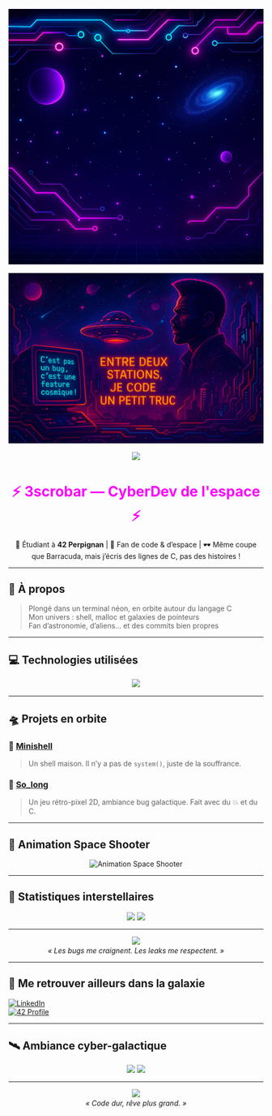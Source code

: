 <!-- Fond Cyberpunk Spatial (responsive) -->
<p align="center">
  <img src="https://raw.githubusercontent.com/3scrobar/3scrobar/main/assets/cyberpunk_space_bg.png" alt="Fond Cyberpunk Spatial" style="max-width: 100%; height: auto;" />
</p>

<!-- Bannière principale avec slogan -->
<p align="center">
  <img src="https://raw.githubusercontent.com/3scrobar/3scrobar/main/assets/banner.png" alt="3SCROBAR Banner" style="max-width: 100%; height: auto;" />
</p>

<!-- Typing animation -->
<p align="center">
  <img src="https://readme-typing-svg.herokuapp.com/?lines=Bienvenue+sur+le+profil+de+3scrobar+!;Développeur+en+formation+chez+42+Perpignan;Fan+de+code,+de+l%E2%80%99espace&center=true&width=1000&height=50&color=FF00FF&vCenter=true&size=22" style="max-width: 100%; height: auto;" />
</p>

<h1 align="center" style="color:#FF00FF;">⚡ 3scrobar — CyberDev de l'espace ⚡</h1>
<p align="center">
  🧠 Étudiant à <strong>42 Perpignan</strong> | 🚀 Fan de code & d’espace | 🕶️ Même coupe que Barracuda, mais j’écris des lignes de C, pas des histoires !
</p>

---

## 🌌 À propos

> Plongé dans un terminal néon, en orbite autour du langage C  
> Mon univers : shell, malloc et galaxies de pointeurs  
> Fan d’astronomie, d’aliens… et des commits bien propres

---

## 💻 Technologies utilisées

<p align="center">
  <img src="https://skillicons.dev/icons?i=c,bash,linux,git,vscode&perline=4" style="max-width: 100%; height: auto;" />
</p>

---

## 🛸 Projets en orbite

### 🧠 [Minishell](https://github.com/3scrobar/Minishell)
> Un shell maison. Il n’y a pas de `system()`, juste de la souffrance.

### 👾 [So_long](https://github.com/3scrobar/so_long)
> Un jeu rétro-pixel 2D, ambiance bug galactique. Fait avec du 💥 et du C.

---

## 🚀 Animation Space Shooter

<p align="center">
  <img src="https://media.giphy.com/media/3o6ZtfHI04l9bdLNmM/giphy.gif" alt="Animation Space Shooter" style="max-width: 100%; height: auto;" />
</p>

---

## 🔮 Statistiques interstellaires

<p align="center">
  <img src="https://github-readme-stats.vercel.app/api?username=3scrobar&show_icons=true&theme=tokyonight" style="max-width: 100%; height: auto;" />
  <img src="https://github-readme-stats.vercel.app/api/top-langs/?username=3scrobar&layout=compact&theme=tokyonight" style="max-width: 100%; height: auto;" />
</p>

---

<p align="center">
  <img src="https://media.giphy.com/media/v1.Y2lkPTc5MGI3NjExNTA4YTBiNmJpMGswM3BuNTVqM3JnYW1jazM3NDd1d3JvbjNta3hlZyZlcD12MV9naWZzX3NlYXJjaCZjdD1n/2IudUHdI075HL02Pkk/giphy.gif" width="240"/>
  <br>
  <em>« Les bugs me craignent. Les leaks me respectent. »</em>
</p>

---

## 🧭 Me retrouver ailleurs dans la galaxie

[![LinkedIn](https://img.shields.io/badge/LinkedIn-3scrobar-0A66C2?style=for-the-badge&logo=linkedin&logoColor=white)](https://www.linkedin.com/in/thomas-le-sauter-629152337)  
[![42 Profile](https://img.shields.io/badge/42_Profile-black?style=for-the-badge&logo=42&logoColor=white)](https://profile.intra.42.fr/users/3scrobar)

---

## 🛰️ Ambiance cyber-galactique

<p align="center">
  <img src="https://media.giphy.com/media/v1.Y2lkPTc5MGI3NjExNTA4YTBiNmJpMGswM3BuNTVqM3JnYW1jazM3NDd1d3JvbjNta3hlZyZlcD12MV9naWZzX3NlYXJjaCZjdD1n/3o6ZtfHI04l9bdLNmM/giphy.gif" width="300" />
  <img src="https://media.giphy.com/media/3ov9jNziFTMfzSumAw/giphy.gif" width="300" />
</p>

---

<p align="center">
  <img src="https://media.giphy.com/media/QGE6fQc8mrTASBVxhF/giphy.gif" width="300"/>
  <br><em>« Code dur, rêve plus grand. »</em>
</p>
